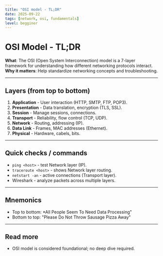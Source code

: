 ```yaml
---
title: "OSI model - TL;DR"
date: 2025-09-22
tags: [network, osi, fundamentals]
level: begginer
---
```


# OSI Model - TL;DR

**What**: The OSI (Open System Interconnection) model is a 7-layer framework for understanding how different networking protocols interact.
**Why it matters**: Help standardize networking concepts and troubleshooting.


---
## Layers (from top to bottom)

1. **Application** - User interaction (HTTP, SMTP, FTP, POP3).
2. **Presentation** - Data translation, encryption (TLS, SSL).
3. **Session** - Manage sessions, connections.
4. **Transport** - Reliability, flow control (TCP, UDP).
5. **Network** - Routing, addressing (IP).
6. **Data Link** - Frames, MAC addresses (Ethernet).
7. **Physical** - Hardware, cabels, bits.

---

## Quick checks / commands
- `ping <host>` - test Network layer (IP).
- `traceroute <host>` - shows Network layer routing.
- `netstart -an` - active connections (Transport layer).
- Wireshark - analyze packets across multiple layers.

---

## Mnemonics
- Top to bottom: *All People Seem To Need Data Processing"
- Bottom to top: "Please Do Not Throw Sausage Pizza Away"

---

## Read more
- OSI model is considered foundational; no deep dive required.
